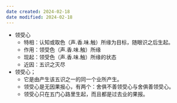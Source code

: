 ```yaml
---
date created: 2024-02-18
date modified: 2024-02-18
---
```

- 领受心
    - 特相：认知或取色（声.香.味.触）所缘为目标，随眼识之后生起。    
    - 作用：领受色（声.香.味.触）所缘    
    - 现起：领受色（声.香.味.触）所缘的状态    
    - 近因：五识之灭尽    
- 领受心；
    - 它是由产生该五识之一的同一个业所产生。
    - 领受心是无因果报心，有两个：舍俱不善领受心与舍俱善领受心。
    - 领受心只在五门心路里生起，而且都是过去业的果报。
